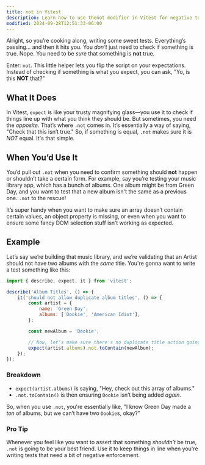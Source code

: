 ```yaml
---
title: not in Vitest
description: Learn how to use thenot modifier in Vitest for negative testing.
modified: 2024-09-28T12:51:33-06:00
---
```


Alright, so you’re cooking along, writing some sweet tests. Everything’s passing… and then it hits you. You _don't_ just need to check if something is true. Nope. You need to be _sure_ that something is **not** true.

Enter: `not`. This little helper lets you flip the script on your expectations. Instead of checking if something is what you expect, you can ask, "Yo, is this **NOT** that?"

## What It Does

In Vitest, `expect` is like your trusty magnifying glass—you use it to check if things line up with what you think they should be. But sometimes, you need the _opposite_. That’s where `.not` comes in. It’s essentially a way of saying, "Check that this isn’t true." So, if something is equal, `.not` makes sure it is _NOT_ equal. It's that simple.

## When You’d Use It

You’d pull out `.not` when you need to confirm something should **not** happen or shouldn’t take a certain form. For example, say you’re testing your music library app, which has a bunch of albums. One album might be from Green Day, and you want to test that a new album isn't the same as a previous one. `.not` to the rescue!

It’s super handy when you want to make sure an array doesn’t contain certain values, an object property is missing, or even when you want to ensure some fancy DOM selection stuff isn’t working as expected.

## Example

Let’s say we’re building that music library, and we’re validating that an Artist should not have two albums with the _same_ title. You're gonna want to write a test something like this:

```javascript
import { describe, expect, it } from 'vitest';

describe('Album Titles', () => {
	it('should not allow duplicate album titles', () => {
		const artist = {
			name: 'Green Day',
			albums: ['Dookie', 'American Idiot'],
		};

		const newAlbum = 'Dookie';

		// Now, let’s make sure there's no duplicate title action going on here
		expect(artist.albums).not.toContain(newAlbum);
	});
});
```

### Breakdown

- `expect(artist.albums)` is saying, "Hey, check out this array of albums."
- `.not.toContain()` is then ensuring `Dookie` isn’t being added _again_.

So, when you use `.not`, you're essentially like, "I know Green Day made a _ton_ of albums, but we can’t have two `Dookie`s, okay?"

### Pro Tip

Whenever you feel like you want to assert that something _shouldn’t_ be true, `.not` is going to be your best friend. Use it to keep things in line when you're writing tests that need a bit of negative enforcement.
